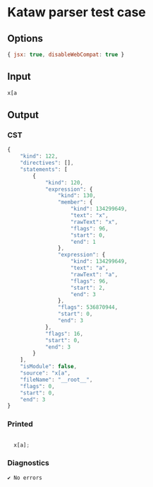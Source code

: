 # Kataw parser test case

## Options

`````js
{ jsx: true, disableWebCompat: true }
`````

## Input

`````js
x[a
`````

## Output

### CST

```javascript
{
    "kind": 122,
    "directives": [],
    "statements": [
        {
            "kind": 120,
            "expression": {
                "kind": 130,
                "member": {
                    "kind": 134299649,
                    "text": "x",
                    "rawText": "x",
                    "flags": 96,
                    "start": 0,
                    "end": 1
                },
                "expression": {
                    "kind": 134299649,
                    "text": "a",
                    "rawText": "a",
                    "flags": 96,
                    "start": 2,
                    "end": 3
                },
                "flags": 536870944,
                "start": 0,
                "end": 3
            },
            "flags": 16,
            "start": 0,
            "end": 3
        }
    ],
    "isModule": false,
    "source": "x[a",
    "fileName": "__root__",
    "flags": 0,
    "start": 0,
    "end": 3
}
```

### Printed

```javascript

  x[a];

```

### Diagnostics

```javascript
✔ No errors
```

